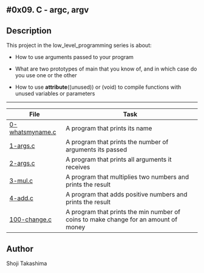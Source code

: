 #0x09. C - argc, argv
---
## Description

This project in the low_level_programming series is about:

* How to use arguments passed to your program

* What are two prototypes of main that you know of, and in which case do you use one or the other

* How to use __attribute__((unused)) or (void) to compile functions with unused variables or parameters

---
File|Task
---|---
[0-whatsmyname.c ](./0-whatsmyname.c ) | A program that prints its name
[1-args.c ](./1-args.c ) | A program that prints the number of arguments its passed
[2-args.c ](./2-args.c ) | A program that prints all arguments it receives
[3-mul.c ](./3-mul.c ) | A program that multiplies two numbers and prints the result
[4-add.c ](./4-add.c ) | A program that adds positive numbers and prints the result
[100-change.c ](./100-change.c ) | A program that prints the min number of coins to make change for an amount of money

## Author
 Shoji Takashima
